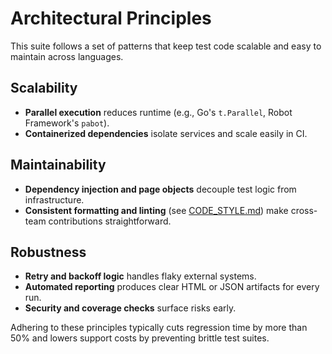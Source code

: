 # Architectural Principles

This suite follows a set of patterns that keep test code scalable and easy to maintain across languages.

## Scalability
- **Parallel execution** reduces runtime (e.g., Go's `t.Parallel`, Robot Framework's `pabot`).
- **Containerized dependencies** isolate services and scale easily in CI.

## Maintainability
- **Dependency injection and page objects** decouple test logic from infrastructure.
- **Consistent formatting and linting** (see [CODE_STYLE.md](CODE_STYLE.md)) make cross-team contributions straightforward.

## Robustness
- **Retry and backoff logic** handles flaky external systems.
- **Automated reporting** produces clear HTML or JSON artifacts for every run.
- **Security and coverage checks** surface risks early.

Adhering to these principles typically cuts regression time by more than 50% and lowers support costs by preventing brittle test suites.
